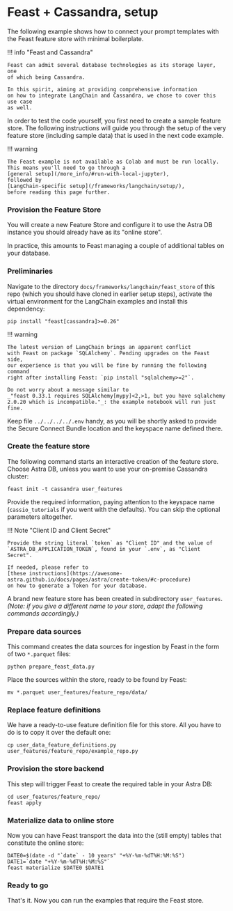 # Feast + Cassandra, setup

The following example shows how to connect your prompt templates
with the Feast feature store with minimal boilerplate.

!!! info "Feast and Cassandra"

    Feast can admit several database technologies as its storage layer, one
    of which being Cassandra.

    In this spirit, aiming at providing comprehensive information
    on how to integrate LangChain and Cassandra, we chose to cover this use case
    as well.

In order to test the code yourself, you first need to create a sample
feature store. The following instructions will guide you through the
setup of the very feature store (including sample data) that is used
in the next code example.

!!! warning

    The Feast example is not available as Colab and must be run locally.
    This means you'll need to go through a
    [general setup](/more_info/#run-with-local-jupyter),
    followed by
    [LangChain-specific setup](/frameworks/langchain/setup/),
    before reading this page further.

### Provision the Feature Store

You will create a new Feature Store and configure it to use
the Astra DB instance you should already have as its "online store".

In practice, this amounts to Feast managing a couple of additional tables
on your database.

### Preliminaries

Navigate to the directory `docs/frameworks/langchain/feast_store` of this
repo (which you should have cloned in earlier setup steps),
activate the virtual environment for the LangChain examples
and install this dependency:

```
pip install "feast[cassandra]>=0.26"
```

!!! warning

    The latest version of LangChain brings an apparent conflict
    with Feast on package `SQLAlchemy`. Pending upgrades on the Feast side,
    our experience is that you will be fine by running the following command
    right after installing Feast: `pip install "sqlalchemy>=2"`.

    Do not worry about a message similar to
    _"feast 0.33.1 requires SQLAlchemy[mypy]<2,>1, but you have sqlalchemy 2.0.20 which is incompatible."_: the example notebook will run just fine.

Keep file `../../../../.env` handy, as you will be shortly asked to provide
the Secure Connect Bundle location and the keyspace name defined there.

### Create the feature store

The following command starts an interactive creation
of the feature store. Choose Astra DB, unless you want to
use your on-premise Cassandra cluster:

```
feast init -t cassandra user_features
```

Provide the required information, paying attention to the keyspace name (`cassio_tutorials` if you went with the defaults).
You can skip the optional parameters altogether.

!!! Note "Client ID and Client Secret"

    Provide the string literal `token` as "Client ID" and the value of
    `ASTRA_DB_APPLICATION_TOKEN`, found in your `.env`, as "Client Secret".

    If needed, please refer to
    [these instructions](https://awesome-astra.github.io/docs/pages/astra/create-token/#c-procedure)
    on how to generate a Token for your database.

A brand new feature store has been created in subdirectory `user_features`.
_(Note: if you give a different name to your store,_
_adapt the following commands accordingly.)_

### Prepare data sources

This command creates the data sources for ingestion by Feast
in the form of two `*.parquet` files:

```
python prepare_feast_data.py
```

Place the sources within the store, ready to be found by Feast:

```
mv *.parquet user_features/feature_repo/data/
```

### Replace feature definitions

We have a ready-to-use feature definition file for this store.
All you have to do is to copy it over the default one:

```
cp user_data_feature_definitions.py user_features/feature_repo/example_repo.py
```

### Provision the store backend

This step will trigger Feast to create the required table in your Astra DB:

```
cd user_features/feature_repo/
feast apply
```

### Materialize data to online store

Now you can have Feast transport the data into the (still empty) tables that
constitute the online store:

```
DATE0=$(date -d "`date` - 10 years" "+%Y-%m-%dT%H:%M:%S")
DATE1=`date "+%Y-%m-%dT%H:%M:%S"`
feast materialize $DATE0 $DATE1
```

### Ready to go

That's it. Now you can run the examples that require the Feast store.
